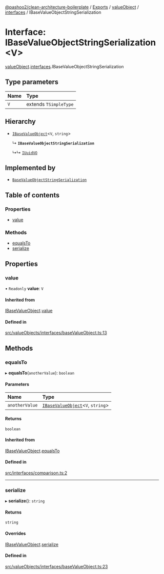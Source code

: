 [@pashoo2/clean-architecture-boilerplate](../README.md) / [Exports](../modules.md) / [valueObject](../modules/valueobject.md) / [interfaces](../modules/valueobject.interfaces.md) / IBaseValueObjectStringSerialization

# Interface: IBaseValueObjectStringSerialization<V\>

[valueObject](../modules/valueobject.md).[interfaces](../modules/valueobject.interfaces.md).IBaseValueObjectStringSerialization

## Type parameters

| Name | Type |
| :------ | :------ |
| `V` | extends `TSimpleType` |

## Hierarchy

- [`IBaseValueObject`](valueobject.interfaces.ibasevalueobject.md)<`V`, `string`\>

  ↳ **`IBaseValueObjectStringSerialization`**

  ↳↳ [`IUuidVO`](valueobject.interfaces.iuuidvo.md)

## Implemented by

- [`BaseValueObjectStringSerialization`](../classes/valueobject.interfaces.abstractclasses.basevalueobjectstringserialization.md)

## Table of contents

### Properties

- [value](valueobject.interfaces.ibasevalueobjectstringserialization.md#value)

### Methods

- [equalsTo](valueobject.interfaces.ibasevalueobjectstringserialization.md#equalsto)
- [serialize](valueobject.interfaces.ibasevalueobjectstringserialization.md#serialize)

## Properties

### value

• `Readonly` **value**: `V`

#### Inherited from

[IBaseValueObject](valueobject.interfaces.ibasevalueobject.md).[value](valueobject.interfaces.ibasevalueobject.md#value)

#### Defined in

[src/valueObjects/interfaces/baseValueObject.ts:13](https://github.com/pashoo2/clean-architecture-boilerplate/blob/4202db5/src/valueObjects/interfaces/baseValueObject.ts#L13)

## Methods

### equalsTo

▸ **equalsTo**(`anotherValue`): `boolean`

#### Parameters

| Name | Type |
| :------ | :------ |
| `anotherValue` | [`IBaseValueObject`](valueobject.interfaces.ibasevalueobject.md)<`V`, `string`\> |

#### Returns

`boolean`

#### Inherited from

[IBaseValueObject](valueobject.interfaces.ibasevalueobject.md).[equalsTo](valueobject.interfaces.ibasevalueobject.md#equalsto)

#### Defined in

[src/interfaces/comparison.ts:2](https://github.com/pashoo2/clean-architecture-boilerplate/blob/4202db5/src/interfaces/comparison.ts#L2)

___

### serialize

▸ **serialize**(): `string`

#### Returns

`string`

#### Overrides

[IBaseValueObject](valueobject.interfaces.ibasevalueobject.md).[serialize](valueobject.interfaces.ibasevalueobject.md#serialize)

#### Defined in

[src/valueObjects/interfaces/baseValueObject.ts:23](https://github.com/pashoo2/clean-architecture-boilerplate/blob/4202db5/src/valueObjects/interfaces/baseValueObject.ts#L23)
